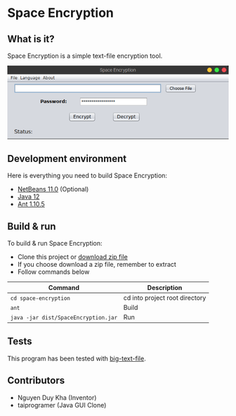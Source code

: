 # Space Encryption
## What is it?
Space Encryption is a simple text-file encryption tool.

![Space Encryption Image](docs/images/space-encryption-image.png)

## Development environment
Here is everything you need to build Space Encryption:
- [NetBeans 11.0](https://netbeans.apache.org/download/nb110/nb110.html) (Optional)
- [Java 12](https://www.oracle.com/technetwork/java/javase/downloads/jdk12-downloads-5295953.html)
- [Ant 1.10.5](https://ant.apache.org/)

## Build & run
To build & run Space Encryption:
- Clone this project or [download zip file](https://github.com/taiprogramer/space-encryption/archive/master.zip)
- If you choose download a zip file, remember to extract
- Follow commands below

|Command|Description|
|---|---|
|`cd space-encryption`|cd into project root directory|
|`ant`|Build|
|`java -jar dist/SpaceEncryption.jar`|Run|

## Tests
This program has been tested with [big-text-file](https://norvig.com/big.txt).

## Contributors
- Nguyen Duy Kha (Inventor)
- taiprogramer (Java GUI Clone)
